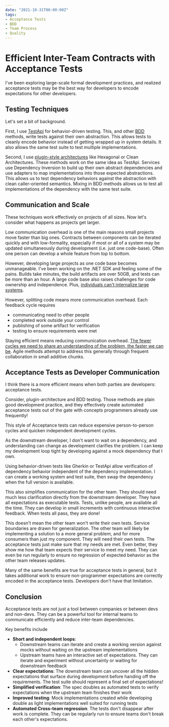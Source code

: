 ```yaml
---
date: "2021-10-31T00:00:00Z"
tags:
- Acceptance Tests
- BDD
- Team Process
- Quality
---
```


# Efficient Inter-Team Contracts with Acceptance Tests

I've been exploring large-scale formal development practices, and realized acceptance tests may be the best way for developers to encode expectations for other developers.
<!-- (maybe rephrase to sound less conclusive than "realized") -->

## Testing Techniques

Let's set a bit of background.

First, I use [TestApi](../_posts/2020-08-21-Test-Api-InPractice.md) for behavior-driven testing. This, and other [BDD](https://en.wikipedia.org/wiki/Behavior-driven_development#Principles_of_BDD) methods, write tests against their own abstraction. This allows tests to cleanly encode behavior instead of getting wrapped up in system details. It also allows the same test suite to test multiple implementations.

Second, I use [plugin-style architectures](https://spencerfarley.com/2020/12/19/ports-and-adapters/) like Hexagonal or Clean Architectures. These methods work on the same idea as TestApi. Services use Dependency Inversion to build up their own abstract dependencies and use adapters to map implementations into those expected abstractions. This allows us to test dependency behaviors against the abstraction with clean caller-oriented semantics. Mixing in BDD methods allows us to test all implementations of the dependency with the same test suite.

## Communication and Scale

These techniques work effectively on projects of all sizes. Now let's consider what happens as projects get larger.

Low communication overhead is one of the main reasons small projects move faster than big ones. Contracts between components can be iterated quickly and with low-formality, especially if most or all of a system may be updated simultaneously during development (i.e. just one code-base). Often one person can develop a whole feature from top to bottom.

However, developing large projects as one code base becomes unmanageable. I've been working on the .NET SDK and feeling some of the pains. Builds take minutes, the build artifacts are over 50GB, and tests can be more than an hour. A large code base also raises challenges for code ownership and independence. Plus, [individuals can't internalize large systems](https://www.cs.utexas.edu/~EWD/transcriptions/EWD03xx/EWD340.html).

However, splitting code means more communication overhead. Each feedback cycle requires
  - communicating need to other people
  - completed work outside your control
  - publishing of some artifact for verification
  - testing to ensure requirements were met

  <!-- - todo: maybe move this up and share the same steps across cycle formalities-->

Staying efficient means reducing communication overhead. [The fewer cycles we need to share an understanding of the problem, the faster we can be](../_posts/2021-01-29-Going-Fast-is-Going-Well.md). Agile methods attempt to address this generally through frequent collaboration in small additive chunks.

## Acceptance Tests as Developer Communication

I think there is a more efficient means when both parties are developers: acceptance tests.

Consider, plugin-architecture and BDD testing. Those methods are plain good development practice, and they effectively create automated acceptance tests out of the gate with concepts programmers already use frequently!

This style of Acceptance tests can reduce expensive person-to-person cycles and quicken independent development cycles.

As the downstream developer, I don't want to wait on a dependency, and understanding can change as development clarifies the problem. I can keep my development loop tight by developing against a mock dependency that I own. 

Using behavior-driven tests like Gherkin or TestApi allow verification of dependency behavior independent of the dependency implementation. I can create a working system and test suite, then swap the dependency when the full version is available.

This also simplifies communication for the other team. They should need much less clarification directly from the downstream developer. They have all expectations as executable tests. Tests, unlike people, are available all the time. They can develop in small increments with continuous interactive feedback. When tests all pass, they are done!

This doesn't mean the other team won't write their own tests. Service boundaries are drawn for generalization. The other team will likely be implementing a solution to a more general problem, and for more consumers than just my component. They will need their own tests. The acceptance tests just make sure that my needs are met. Even better, they show me how that team expects their service to meet my need.  They can even be run regularly to ensure no regression of expected behavior as the other team releases updates.


Many of the same benefits are true for acceptance tests in general, but it takes additional work to ensure non-programmer expectations are correctly encoded in the acceptance tests. Developers don't have that limitation.


## Conclusion

Acceptance tests are not just a tool between companies or between devs and non-devs. They can be a powerful tool for internal teams to communicate efficiently and reduce inter-team dependencies.

Key benefits include
- **Short and independent loops**: 
  - Downstream teams can iterate and create a working version against mocks without waiting on the upstream implementations
  - Upstream teams have an interactive set of expectations. They can iterate and experiment without uncertainty or waiting for downstream feedback
- **Clear expectations**: The downstream team can uncover all the hidden expectations that surface during development before handing off the requirements. The test suite should represent a final set of expectations!
- **Simplified verification**: The spec doubles as automated tests to verify expectations when the upstream team finishes their work 
- **Improved testing**: Mock implementations created while developing double as light implementations well suited for running tests
- **Automated Cross-team regression**: The tests don't disappear after work is complete. They can be regularly run to ensure teams don't break each other's expectations. 


<!-- Todo: add acceptance tests to test diagram for external parties -->